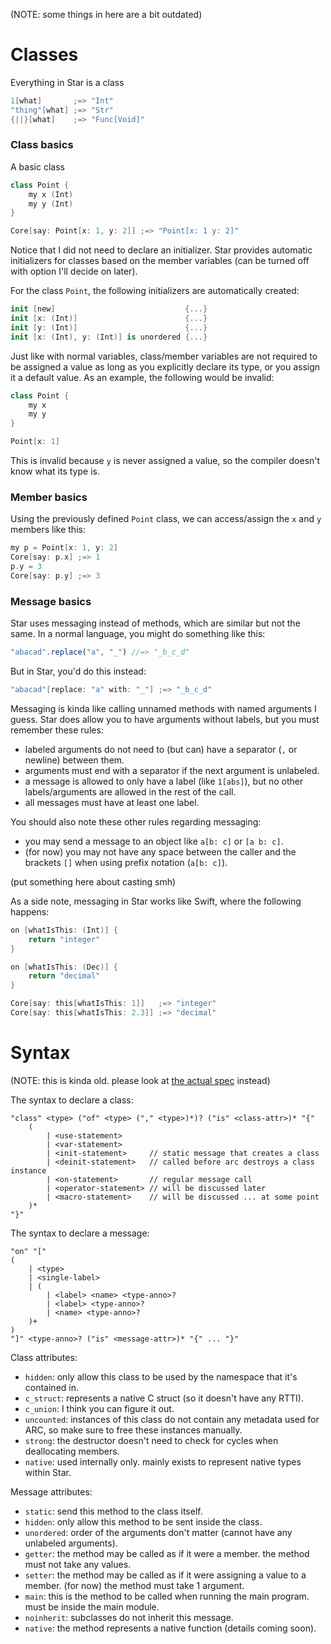 (NOTE: some things in here are a bit outdated)

# Classes

Everything in Star is a class
```swift
1[what]       ;=> "Int"
"thing"[what] ;=> "Str"
{||}[what]    ;=> "Func[Void]"
```

### Class basics

A basic class
```swift
class Point {
	my x (Int)
	my y (Int)
}

Core[say: Point[x: 1, y: 2]] ;=> "Point[x: 1 y: 2]"
```

Notice that I did not need to declare an initializer. Star provides automatic initializers for classes based on the member variables (can be turned off with option I'll decide on later).

For the class `Point`, the following initializers are automatically created:
```swift
init [new]                             {...}
init [x: (Int)]                        {...}
init [y: (Int)]                        {...}
init [x: (Int), y: (Int)] is unordered {...}
```

Just like with normal variables, class/member variables are not required to be assigned a value as long as you explicitly declare its type, or you assign it a default value. As an example, the following would be invalid:
```swift
class Point {
	my x
	my y
}

Point[x: 1]
```

This is invalid because `y` is never assigned a value, so the compiler doesn't know what its type is.

### Member basics

Using the previously defined `Point` class, we can access/assign the `x` and `y` members like this:
```swift
my p = Point[x: 1, y: 2]
Core[say: p.x] ;=> 1
p.y = 3
Core[say: p.y] ;=> 3
```

### Message basics

Star uses messaging instead of methods, which are similar but not the same. In a normal language, you might do something like this:
```js
"abacad".replace("a", "_") //=> "_b_c_d"
```

But in Star, you'd do this instead:
```swift
"abacad"[replace: "a" with: "_"] ;=> "_b_c_d"
```

Messaging is kinda like calling unnamed methods with named arguments I guess. Star does allow you to have arguments without labels, but you must remember these rules:
- labeled arguments do not need to (but can) have a separator (`,` or newline) between them.
- arguments must end with a separator if the next argument is unlabeled.
- a message is allowed to only have a label (like `1[abs]`), but no other labels/arguments are allowed in the rest of the call.
- all messages must have at least one label.

You should also note these other rules regarding messaging:
- you may send a message to an object like `a[b: c]` or `[a b: c]`.
- (for now) you may not have any space between the caller and the brackets `[]` when using prefix notation (`a[b: c]`).

(put something here about casting smh)

As a side note, messaging in Star works like Swift, where the following happens:
```swift
on [whatIsThis: (Int)] {
	return "integer"
}

on [whatIsThis: (Dec)] {
	return "decimal"
}

Core[say: this[whatIsThis: 1]]   ;=> "integer"
Core[say: this[whatIsThis: 2.3]] ;=> "decimal"
```

# Syntax

(NOTE: this is kinda old. please look at [the actual spec](../syntax/other-declarations.md) instead)

The syntax to declare a class:
```less
"class" <type> ("of" <type> ("," <type>)*)? ("is" <class-attr>)* "{"
	(
		| <use-statement>
		| <var-statement>
		| <init-statement>     // static message that creates a class
		| <deinit-statement>   // called before arc destroys a class instance
		| <on-statement>       // regular message call
		| <operator-statement> // will be discussed later
		| <macro-statement>    // will be discussed ... at some point
	)*
"}"
```

The syntax to declare a message:
```less
"on" "["
(
	| <type>
	| <single-label>
	| (
		| <label> <name> <type-anno>?
		| <label> <type-anno>?
		| <name> <type-anno>?
	)+
)
"]" <type-anno>? ("is" <message-attr>)* "{" ... "}"
```

Class attributes:
- `hidden`: only allow this class to be used by the namespace that it's contained in.
- `c_struct`: represents a native C struct (so it doesn't have any RTTI).
- `c_union`: I think you can figure it out.
- `uncounted`: instances of this class do not contain any metadata used for ARC, so make sure to free these instances manually.
- `strong`: the destructor doesn't need to check for cycles when deallocating members.
- `native`: used internally only. mainly exists to represent native types within Star.

Message attributes:
- `static`: send this method to the class itself.
- `hidden`: only allow this method to be sent inside the class.
- `unordered`: order of the arguments don't matter (cannot have any unlabeled arguments).
- `getter`: the method may be called as if it were a member. the method must not take any values.
- `setter`: the method may be called as if it were assigning a value to a member. (for now) the method must take 1 argument.
- `main`: this is the method to be called when running the main program. must be inside the main module.
- `noinherit`: subclasses do not inherit this message.
- `native`: the method represents a native function (details coming soon).
